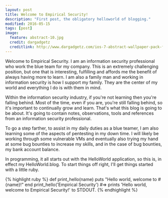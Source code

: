 ```yaml
---
layout: post
title: Welcome to Empirical Security!
description: "First post, the obligatory helloworld of blogging."
modified: 2016-05-15
tags: [post]
image:
  feature: abstract-10.jpg
  credit: dargadgetz
  creditlink: http://www.dargadgetz.com/ios-7-abstract-wallpaper-pack-for-iphone-5-and-ipod-touch-retina/
---
```


Welcome to Empirical Security.  I am an information security professional who work the blue team for my company.  This is an extremely challenging position, but one that is interesting, fulfilling and affords me the benefit of always having more to learn.  I am also a family man and working in information security is how I support my family.  They are the center of my world and everything I do is with them in mind.

Within the information security industry, if you're not learning then you're falling behind.  Most of the time, even if you are, you're still falling behind, so it's important to continually grow and learn.  That's what this blog is going to be about.  It's going to contain notes, observations, tools and references from an information security professional.  

To go a step farther, to assist in my daily duties as a blue teamer, I am also learning some of the aspects of pentesting in my down time.  I will likely be working through some vulnerable VMs and eventually also trying my hand at some bug bounties to increase my skills, and in the case of bug bounties, my bank account balance.

In programming, it all starts out with the HelloWorld application, so this is, in effect my HelloWorld.blog.  To start things off right, I'll get things started with a little ruby.

{% highlight ruby %}
def print_hello(name)
  puts "Hello world, welcome to #{name}!"
end
print_hello('Empirical Security')
#=> prints 'Hello world, welcome to Empirical Security!' to STDOUT.
{% endhighlight %}
